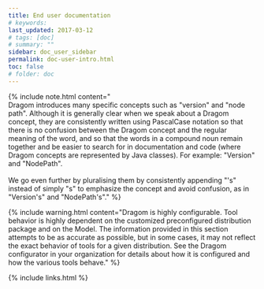 ```yaml
---
title: End user documentation
# keywords:
last_updated: 2017-03-12
# tags: [doc]
# summary: ""
sidebar: doc_user_sidebar
permalink: doc-user-intro.html
toc: false
# folder: doc
---
```


{% include note.html content="<br/>Dragom introduces many specific concepts such as &quot;version&quot; and &quot;node path&quot;. Although it is generally clear when we speak about a Dragom concept, they are consistently written using PascalCase notation so that there is no confusion between the Dragom concept and the regular meaning of the word, and so that the words in a compound noun remain together and be easier to search for in documentation and code (where Dragom concepts are represented by Java classes). For example: &quot;Version&quot; and &quot;NodePath&quot;.<br/><br/>We go even further by pluralising them by consistently appending &quot;'s&quot; instead of simply &quot;s&quot; to emphasize the concept and avoid confusion, as in &quot;Version's&quot; and &quot;NodePath's&quot;." %}

{% include warning.html content="Dragom is highly configurable. Tool behavior is highly dependent on the customized preconfigured distribution package and on the Model. The information provided in this section attempts to be as accurate as possible, but in some cases, it may not reflect the exact behavior of tools for a given distribution. See the Dragom configurator in your organization for details about how it is configured and how the various tools behave." %}
 
{% include links.html %}
